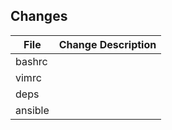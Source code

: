 ## Changes

| File          | Change Description        |
| ------------- | ------------------------- |
| bashrc        |                           |
| vimrc         |                           |
| deps          |                           |
| ansible       |                           |
